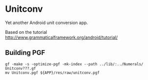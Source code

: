 Unitconv
========

Yet another Android unit conversion app.

Based on the tutorial http://www.grammaticalframework.org/android/tutorial/

Building PGF
------------

    gf -make -s -optimize-pgf -mk-index --path ../lib/:../Numerals/ Unitconv???.gf
    mv Unitconv.pgf ${APP}/res/raw/unitconv.pgf
